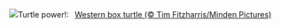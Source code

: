 ![](https://www.bing.com/th?id=OHR.WesternBoxTurtle_EN-US2880487603_UHD.jpg&w=1000)Turtle power!:&nbsp;&ensp;[Western box turtle (© Tim Fitzharris/Minden Pictures)](https://www.bing.com/th?id=OHR.WesternBoxTurtle_EN-US2880487603_UHD.jpg)
<br><br/>

